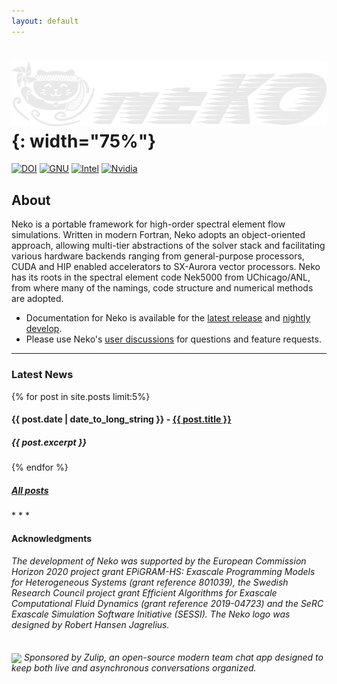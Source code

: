 ```yaml
---
layout: default
---
```


# ![neko](./images/neko_cat_side_white.png){: width="75%"}
[![DOI](https://zenodo.org/badge/338607716.svg)](https://zenodo.org/doi/10.5281/zenodo.6631055)
[![GNU](https://github.com/ExtremeFLOW/neko/actions/workflows/check_gnu.yml/badge.svg?branch=develop)](https://github.com/ExtremeFLOW/neko/actions/workflows/check_gnu.yml)
[![Intel](https://github.com/ExtremeFLOW/neko/actions/workflows/check_intel.yml/badge.svg?branch=develop)](https://github.com/ExtremeFLOW/neko/actions/workflows/check_intel.yml)
[![Nvidia](https://github.com/ExtremeFLOW/neko/actions/workflows/check_nvidia.yml/badge.svg?branch=develop)](https://github.com/ExtremeFLOW/neko/actions/workflows/check_nvidia.yml)

## About

Neko is a portable framework for high-order spectral element flow simulations. Written in modern Fortran, Neko adopts an object-oriented approach, allowing multi-tier abstractions of the solver stack and facilitating various hardware backends ranging from general-purpose processors, CUDA and HIP enabled accelerators to SX-Aurora vector processors. Neko has its roots in the spectral element code Nek5000 from UChicago/ANL, from where many of the namings, code structure and numerical methods are adopted.

* Documentation for Neko is available for the [latest release](./docs/release/index.html) and [nightly develop](./docs/develop/index.html).
* Please use Neko's [user discussions](https://github.com/ExtremeFLOW/neko/discussions) for questions and feature requests.

* * *


### Latest News

{% for post in site.posts limit:5%}
  <article>
    <h4>
        <time datetime="{{ post.date | date: "%Y-%m-%d" }}">{{ post.date | date_to_long_string }}</time> - 
      <a href="{{ post.url }}">
        {{ post.title }}
      </a>
    </h4>
    <h5>{{ post.excerpt }}</h5>
  </article>
{% endfor %}

<h5><a href="news.html">All posts</a></h5>
* * *

#### Acknowledgments

<p><h6>The development of Neko was supported by the European Commission Horizon 2020 project grant <em>EPiGRAM-HS: Exascale Programming Models for Heterogeneous Systems</em> (grant reference 801039), the Swedish Research Council project grant <em>Efficient Algorithms for Exascale Computational Fluid Dynamics</em> (grant reference 2019-04723) and the SeRC Exascale Simulation Software Initiative (SESSI). The Neko logo was designed by Robert Hansen Jagrelius.</h6></p>


<p><h6><img style="transform: translate(0%,25%);" src="https://raw.githubusercontent.com/zulip/zulip/143baa42432cde9f288bd202336ef2b11172f6e4/static/images/logo/zulip-icon-128x128.png" width="32"/> Sponsored by Zulip, an open-source modern team chat app designed to keep both live and asynchronous conversations organized.</h6></p>
